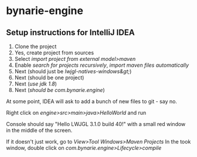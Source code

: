 # bynarie-engine

## Setup instructions for IntelliJ IDEA

1. Clone the project
1. Yes, create project from sources
1. Select *import project from external model>maven*
1. Enable *search for projects recursively*, *import maven files automatically*
1. Next (should just be *lwjgl-natives-windows\&gt;*)
1. Next (should be one project)
1. Next (*use jdk 1.8*)
1. Next (*should be com.bynarie.engine*)

At some point, IDEA will ask to add a bunch of new files to git - say no.

Right click on *engine>src>main>java>HelloWorld* and run

Console should say "Hello LWJGL 3.1.0 build 40!" with a small red window in the middle of the screen.

If it doesn't just work, go to *View>Tool Windows>Maven Projects*
In the took window, double click on *com.bynarie.engine>Lifecycle>compile*
